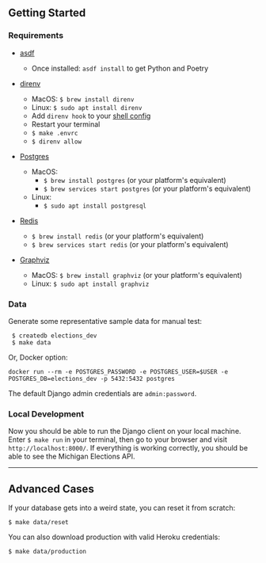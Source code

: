 ## Getting Started

### Requirements

- [asdf](https://asdf-vm.com/guide/getting-started.html)

  - Once installed: `asdf install` to get Python and Poetry

- [direnv](https://direnv.net/)

  - MacOS: `$ brew install direnv`
  - Linux: `$ sudo apt install direnv`
  - Add `direnv hook` to your [shell config](https://direnv.net/)
  - Restart your terminal
  - `$ make .envrc`
  - `$ direnv allow`

- [Postgres](https://www.postgresql.org/)

  - MacOS:
    - `$ brew install postgres` (or your platform's equivalent)
    - `$ brew services start postgres` (or your platform's equivalent)
  - Linux:
    - `$ sudo apt install postgresql`

- [Redis](https://redis.io/)

  - `$ brew install redis` (or your platform's equivalent)
  - `$ brew services start redis` (or your platform's equivalent)

- [Graphviz](https://www.graphviz.org/)

  - MacOS: `$ brew install graphviz` (or your platform's equivalent)
  - Linux: `$ sudo apt install graphviz`

### Data

Generate some representative sample data for manual test:

```
 $ createdb elections_dev
 $ make data
```

Or, Docker option:
```
docker run --rm -e POSTGRES_PASSWORD -e POSTGRES_USER=$USER -e POSTGRES_DB=elections_dev -p 5432:5432 postgres
```

The default Django admin credentials are `admin:password`.

### Local Development

Now you should be able to run the Django client on your local machine. Enter `$ make run` in your terminal, then go to your browser and visit `http://localhost:8000/`. If everything is working correctly, you should be able to see the Michigan Elections API.

---

## Advanced Cases

If your database gets into a weird state, you can reset it from scratch:

```
$ make data/reset
```

You can also download production with valid Heroku credentials:

```
$ make data/production
```

